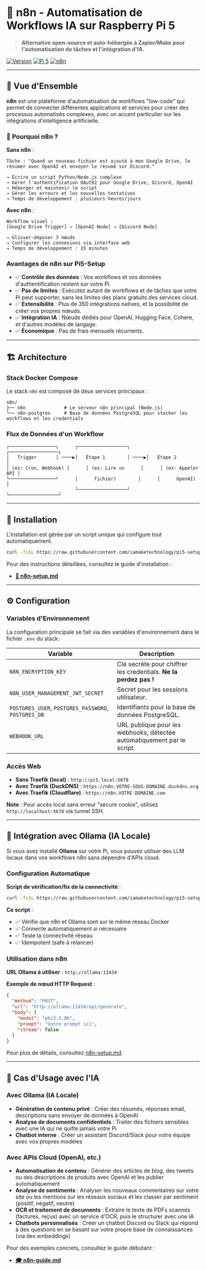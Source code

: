 # 🤖 n8n - Automatisation de Workflows IA sur Raspberry Pi 5

> **Alternative open-source et auto-hébergée à Zapier/Make pour l'automatisation de tâches et l'intégration d'IA.**

[![Version](https://img.shields.io/badge/version-1.0-blue.svg)](CHANGELOG.md)
[![Pi 5](https://img.shields.io/badge/Raspberry%20Pi-5-red.svg)](https://www.raspberrypi.com/)
[![n8n](https://img.shields.io/badge/n8n-Latest-green.svg)](https://n8n.io/)

---

## 🎯 Vue d'Ensemble

**n8n** est une plateforme d'automatisation de workflows "low-code" qui permet de connecter différentes applications et services pour créer des processus automatisés complexes, avec un accent particulier sur les intégrations d'intelligence artificielle.

### 🤔 Pourquoi n8n ?

**Sans n8n** :
```
Tâche : "Quand un nouveau fichier est ajouté à mon Google Drive, le résumer avec OpenAI et envoyer le résumé sur Discord."

→ Écrire un script Python/Node.js complexe
→ Gérer l'authentification OAuth2 pour Google Drive, Discord, OpenAI
→ Héberger et maintenir le script
→ Gérer les erreurs et les nouvelles tentatives
→ Temps de développement : plusieurs heures/jours
```

**Avec n8n** :
```
Workflow visuel :
[Google Drive Trigger] → [OpenAI Node] → [Discord Node]

→ Glisser-déposer 3 nœuds
→ Configurer les connexions via interface web
→ Temps de développement : 15 minutes
```

### Avantages de n8n sur Pi5-Setup

- ✅ **Contrôle des données** : Vos workflows et vos données d'authentification restent sur votre Pi.
- ✅ **Pas de limites** : Exécutez autant de workflows et de tâches que votre Pi peut supporter, sans les limites des plans gratuits des services cloud.
- ✅ **Extensibilité** : Plus de 350 intégrations natives, et la possibilité de créer vos propres nœuds.
- ✅ **Intégration IA** : Nœuds dédiés pour OpenAI, Hugging Face, Cohere, et d'autres modèles de langage.
- ✅ **Économique** : Pas de frais mensuels récurrents.

---

## 🏗️ Architecture

### Stack Docker Compose

Le stack `n8n` est composé de deux services principaux :

```
n8n/
├── n8n              # Le serveur n8n principal (Node.js)
└── n8n-postgres     # Base de données PostgreSQL pour stocker les workflows et les credentials
```

### Flux de Données d'un Workflow

```
┌─────────────────┐      ┌──────────────────┐      ┌──────────────────┐
│   Trigger       │ ────▶│   Étape 1        │ ────▶│   Étape 2        │
│ (ex: Cron, Webhook) │      │ (ex: Lire un      │      │ (ex: Appeler API │
└─────────────────┘      │      fichier)        │      │      OpenAI)       │
                         └──────────────────┘      └──────────────────┘
```

---

## 🚀 Installation

L'installation est gérée par un script unique qui configure tout automatiquement.

```bash
curl -fsSL https://raw.githubusercontent.com/iamaketechnology/pi5-setup/main/11-intelligence-artificielle/n8n/scripts/01-n8n-deploy.sh | sudo bash
```

Pour des instructions détaillées, consultez le guide d'installation :
- **[📄 n8n-setup.md](n8n-setup.md)**

---

## ⚙️ Configuration

### Variables d'Environnement

La configuration principale se fait via des variables d'environnement dans le fichier `.env` du stack.

| Variable | Description |
|----------|-------------|
| `N8N_ENCRYPTION_KEY` | Clé secrète pour chiffrer les credentials. **Ne la perdez pas !** |
| `N8N_USER_MANAGEMENT_JWT_SECRET` | Secret pour les sessions utilisateur. |
| `POSTGRES_USER`, `POSTGRES_PASSWORD`, `POSTGRES_DB` | Identifiants pour la base de données PostgreSQL. |
| `WEBHOOK_URL` | URL publique pour les webhooks, détectée automatiquement par le script. |

### Accès Web

- **Sans Traefik (local)** : `http://pi5.local:5678`
- **Avec Traefik (DuckDNS)** : `https://n8n.VOTRE-SOUS-DOMAINE.duckdns.org`
- **Avec Traefik (Cloudflare)** : `https://n8n.VOTRE-DOMAINE.com`

**Note** : Pour accès local sans erreur "secure cookie", utilisez `http://localhost:5678` via tunnel SSH.

---

## 🤖 Intégration avec Ollama (IA Locale)

Si vous avez installé **Ollama** sur votre Pi, vous pouvez utiliser des LLM locaux dans vos workflows n8n sans dépendre d'APIs cloud.

### Configuration Automatique

**Script de vérification/fix de la connectivité** :

```bash
curl -fsSL https://raw.githubusercontent.com/iamaketechnology/pi5-setup/main/11-intelligence-artificielle/n8n/scripts/02-fix-n8n-ollama-network.sh | sudo bash
```

**Ce script** :
- ✅ Vérifie que n8n et Ollama sont sur le même réseau Docker
- ✅ Connecte automatiquement si nécessaire
- ✅ Teste la connectivité réseau
- ✅ Idempotent (safe à relancer)

### Utilisation dans n8n

**URL Ollama à utiliser** : `http://ollama:11434`

**Exemple de nœud HTTP Request** :
```json
{
  "method": "POST",
  "url": "http://ollama:11434/api/generate",
  "body": {
    "model": "phi3:3.8b",
    "prompt": "Votre prompt ici",
    "stream": false
  }
}
```

Pour plus de détails, consultez [n8n-setup.md](n8n-setup.md#-intégration-avec-ollama-ia-locale).

---

## 🧠 Cas d'Usage avec l'IA

### Avec Ollama (IA Locale)
- **Génération de contenu privé** : Créer des résumés, réponses email, descriptions sans envoyer de données à OpenAI
- **Analyse de documents confidentiels** : Traiter des fichiers sensibles avec une IA qui ne quitte jamais votre Pi
- **Chatbot interne** : Créer un assistant Discord/Slack pour votre équipe avec vos propres modèles

### Avec APIs Cloud (OpenAI, etc.)
- **Automatisation de contenu** : Générer des articles de blog, des tweets ou des descriptions de produits avec OpenAI et les publier automatiquement
- **Analyse de sentiments** : Analyser les nouveaux commentaires sur votre site ou les mentions sur les réseaux sociaux et les classer par sentiment (positif, négatif, neutre)
- **OCR et traitement de documents** : Extraire le texte de PDFs scannés (factures, reçus) avec un service d'OCR, puis le structurer avec une IA
- **Chatbots personnalisés** : Créer un chatbot Discord ou Slack qui répond à des questions en se basant sur votre propre base de connaissances (via des embeddings)

Pour des exemples concrets, consultez le guide débutant :
- **[🎓 n8n-guide.md](n8n-guide.md)**
